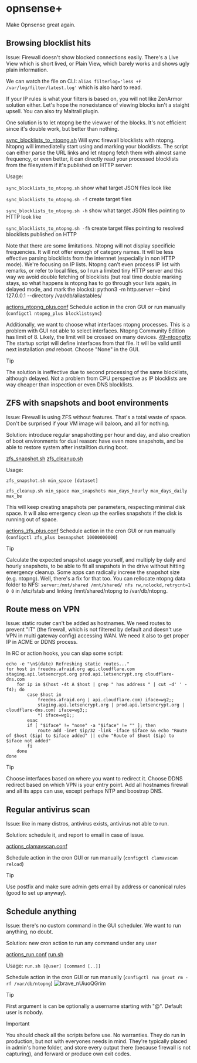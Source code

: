 # opnsense+

Make Opnsense great again.

## Browsing blocklist hits

Issue: Firewall doesn't show blocked connections easily. There's a Live View which is short lived, or Plain View, which barely works and shows ugly plain information.

We can watch the file on CLI:
`alias filterlog='less +F /var/log/filter/latest.log'`
which is also hard to read.

If your IP rules is what your filters is based on, you will not like ZenArmor solution either. Let's hope the nonexistance of viewing blocks isn't a staight upsell. You can also try Maltrail plugin.

One solution is to let ntopng be the viewwer of the blocks. It's not efficient since it's double work, but better than nothing.

[sync_blocklists_to_ntopng.sh](sync_blocklists_to_ntopng.sh)
Will sync firewall blocklists with ntopng. Ntopng will immediatelly start using and marking your blocklists. The script can either parse the URL links and let ntopng fetch them with almost same frequency, or even better, it can directly read your processed blocklists from the filesystem if it's published on HTTP server:

Usage:

`sync_blocklists_to_ntopng.sh`
show what target JSON files look like

`sync_blocklists_to_ntopng.sh -f`
create target files

`sync_blocklists_to_ntopng.sh -h`
show what target JSON files pointing to HTTP look like

`sync_blocklists_to_ntopng.sh -fh`
create target files pointing to resolved blocklists published on HTTP

Note that there are some limitations. Ntopng will not display specificic frequencies. It will not offer enough of category names. It will be less effective parsing blocklists from the internnet (especially in non HTTP mode). We're focusing on IP lists. Ntopng can't even process IP list with remarks, or refer to local files, so I run a limited tiny HTTP server and this way we avoid double fetching of blocklists (but real time double marking stays, so what happens is ntopng has to go through your lists again, in delayed mode, and mark the blocks):
python3 -m http.server --bind 127.0.0.1 --directory /var/db/aliastables/

[actions_ntopng_plus.conf](actions_ntopng_plus.conf)
Schedule action in the cron GUI or run manually (`configctl ntopng_plus blocklistsync`)

Additionally, we want to choose what interfaces ntopng processes. This is a problem with GUI not able to select interfaces. Ntopng Community Edition has limit of 8. Likely, the limit will be crossed on many devices.
[49-ntopngfix](49-ntopngfix)
The startup script will define interfaces from that file. It will be valid until next installation _and_ reboot. Choose "None" in the GUI.

> [!TIP]
> The solution is ineffective due to second processing of the same blocklists, although delayed. Not a problem from CPU perspective as IP blocklists are way cheaper than inspection or even DNS blocklists.

## ZFS with snapshots and boot environments
Issue: Firewall is using ZFS without features. That's a total waste of space. Don't be surprised if your VM image will baloon, and all for nothing.

Solution: introduce regular snapshotting per hour and day, and also creation of boot environments for dual reason: have even more snapshots, and be able to restore system after installtion during boot.

[zfs_snapshot.sh](zfs_snapshot.sh) [zfs_cleanup.sh](zfs_cleanup.sh)

Usage:

`zfs_snapshot.sh min_space [dataset]`

`zfs_cleanup.sh min_space max_snapshots max_days_hourly max_days_daily max_be`

This will keep creating snapshots per parameters, respecting minimal disk space. It will also emergency clean up the earlies snapshots if the disk is running out of space.

[actions_zfs_plus.conf](actions_zfs_plus.conf)
Schedule action in the cron GUI or run manually (`configctl zfs_plus besnapshot 10000000000`)

> [!TIP]
> Calculate the expected snapshot usage yourself, and multiply by daily and hourly snapshots, to be able to fit all snapshots in the drive without hitting emergency cleanup. Some apps can radically increse the snapshot size (e.g. ntopng). Well, there's a fix for that too. You can rellocate ntopng data folder to NFS: `server:/mnt/shared /mnt/shared/ nfs rw,nolockd,retrycnt=1 0 0` in /etc/fstab and linking /mnt/shared/ntopng to /var/db/ntopng.

## Route mess on VPN

Issue: static router can't be added as hostnames. We need routes to prevent "IT" (the firewall, which is not filtered by default and doesn't use VPN in multi gateway config) accessing WAN. We need it also to get proper IP in ACME or DDNS process.

In RC or action hooks, you can slap some script:
```
echo -e "\n$(date) Refreshing static routes..."
for host in freedns.afraid.org api.cloudflare.com staging.api.letsencrypt.org prod.api.letsencrypt.org cloudflare-dns.com 
    for ip in $(host -4t A $host | grep " has address " | cut -d' ' -f4); do
        case $host in
            freedns.afraid.org | api.cloudflare.com) iface=wg2;;
            staging.api.letsencrypt.org | prod.api.letsencrypt.org | cloudflare-dns.com) iface=wg3;;
            *) iface=wg1;;
        esac
        if [ "$iface" != "none" -a "$iface" != "" ]; then
            route add -inet $ip/32 -link -iface $iface && echo "Route of $host ($ip) to $iface added" || echo "Route of $host ($ip) to $iface not added"
        fi
    done
done
```

> [!TIP]
> Choose interfaces based on where you want to redirect it. Choose DDNS redirect based on which VPN is your entry point. Add all hostnames firewall and all its apps can use, except perhaps NTP and boostrap DNS.

## Regular antivirus scan

Issue: like in many distros, antivirus exists, antivirus not able to run. 

Solution: schedule it, and report to email in case of issue.

[actions_clamavscan.conf](actions_clamavscan.conf)

Schedule action in the cron GUI or run manually (`configctl clamavscan reload`)

> [!TIP]
> Use postfix and make sure admin gets email by address or canonical rules (good to set up anyway).

## Schedule anything

Issue: there's no custom command in the GUI scheduler. We want to run anything, no doubt.

Solution: new cron action to run any command under any user

[actions_run.conf](actions_run.conf) [run.sh](run.sh)

Usage: `run.sh [@user] [command [..]]`

Schedule action in the cron GUI or run manually (`configctl run @root rm -rf /var/db/ntopng`)
![brave_nUiuoQGrim](https://github.com/gitthangbaby/opnsense/assets/57070151/8fc55f44-7e18-4ac9-9833-042d622432ea)

> [!TIP]
> First argument is can be optionally a username starting with "@". Default user is nobody.

> [!IMPORTANT]
> You should check all the scripts before use. No warranties. They do run in production, but not with everyones needs in mind. They're typically placed in admin's home folder, and store every output there (because firewall is not capturing), and forward or produce own exit codes.
